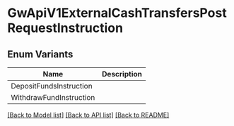 # GwApiV1ExternalCashTransfersPostRequestInstruction

## Enum Variants

| Name | Description |
|---- | -----|
| DepositFundsInstruction |  |
| WithdrawFundInstruction |  |

[[Back to Model list]](../README.md#documentation-for-models) [[Back to API list]](../README.md#documentation-for-api-endpoints) [[Back to README]](../README.md)


